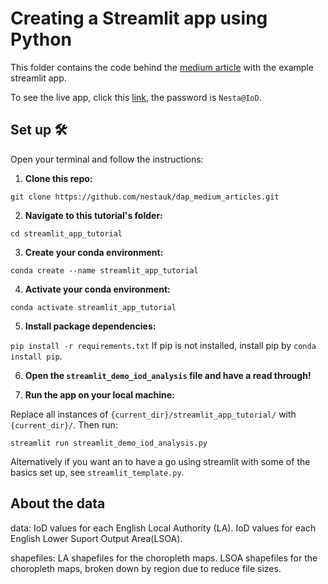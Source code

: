 # Creating a Streamlit app using Python

This folder contains the code behind the [medium article]() with the example streamlit app.

To see the live app, click this [link](), the password is `Nesta@IoD`.

## Set up 🛠️
Open your terminal and follow the instructions:
1. **Clone this repo:** 

`git clone https://github.com/nestauk/dap_medium_articles.git`

2. **Navigate to this tutorial's folder:** 

`cd streamlit_app_tutorial`

3. **Create your conda environment:** 

`conda create --name streamlit_app_tutorial`

4. **Activate your conda environment:** 

`conda activate streamlit_app_tutorial`

5. **Install package dependencies:** 

`pip install -r requirements.txt`
If pip is not installed, install pip by `conda install pip`.

6. **Open the `streamlit_demo_iod_analysis` file and have a read through!** 

7. **Run the app on your local machine:**

Replace all instances of `{current_dir}/streamlit_app_tutorial/` with `{current_dir}/`. Then run:

`streamlit run streamlit_demo_iod_analysis.py`

Alternatively if you want an to have a go using streamlit with some of the basics set up, see `streamlit_template.py`.

## About the data
data:
IoD values for each English Local Authority (LA).
IoD values for each English Lower Suport Output Area(LSOA).

shapefiles: 
LA shapefiles for the choropleth maps.
LSOA shapefiles for the choropleth maps, broken down by region due to reduce file sizes.
